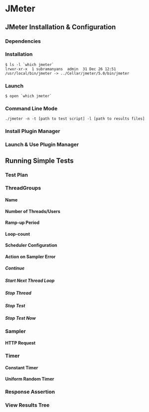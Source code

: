 # JMeter
## JMeter Installation & Configuration
### Dependencies
### Installation
```
$ ls -l `which jmeter`
lrwxr-xr-x  1 subramanyans  admin  31 Dec 26 12:51 /usr/local/bin/jmeter -> ../Cellar/jmeter/5.0/bin/jmeter
```
### Launch
```
$ open `which jmeter`
```
### Command Line Mode

```
./jmeter -n -t [path to test script] -l [path to results files]
```
### Install Plugin Manager
### Launch & Use Plugin Manager

## Running Simple Tests
### Test Plan
### ThreadGroups
#### Name
#### Number of Threads/Users
#### Ramp-up Period
#### Loop-count
#### Scheduler Configuration
#### Action on Sampler Error
##### Continue
##### Start Next Thread Loop
##### Stop Thread
##### Stop Test
##### Stop Test Now
### Sampler
#### HTTP Request
### Timer
#### Constant Timer
#### Uniform Random Timer
### Response Assertion
### View Results Tree
 